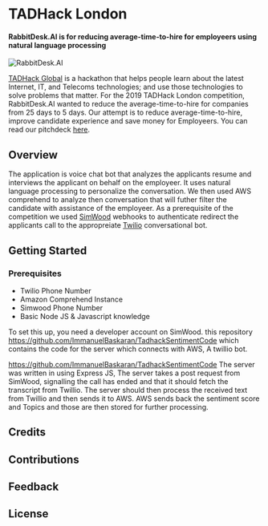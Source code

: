 # TADHack London
#### RabbitDesk.AI is for reducing average-time-to-hire for employeers using natural language processing

![RabbitDesk.AI](https://dominiconorton-images.s3-eu-west-1.amazonaws.com/TADHackLondon.jpg)

[TADHack Global](https://tadhack.com/2019/) is a hackathon that helps people learn about the latest Internet, IT, and Telecoms technologies; and use those technologies to solve problems that matter. For the 2019 TADHack London competition, RabbitDesk.AI wanted to reduce the average-time-to-hire for companies from 25 days to 5 days. Our attempt is to reduce average-time-to-hire, improve candidate experience and save money for Employeers. You can read our pitchdeck [here](../blob/master/TADHackLondon.pptx).

## Overview

The application is voice chat bot that analyzes the applicants resume and interviews the applicant on behalf on the employeer. It uses natural language processing to personalize the conversation. We then used AWS comprehend to analyze then conversation that will futher filter the candidate with assistance of the employeer. As a prerequisite of the competition we used [SimWood](https://simwood.com/) webhooks to authenticate redirect the applicants call to the appropreiate [Twilio](https://www.twilio.com/) conversational bot.      

## Getting Started

### Prerequisites

+ Twilio Phone Number
+ Amazon Comprehend Instance 
+ Simwood Phone Number
+ Basic Node JS & Javascript knowledge

To set this up, you need a developer account on SimWood. this repository https://github.com/ImmanuelBaskaran/TadhackSentimentCode which contains the code for the server which connects with AWS, A twillio bot.

https://github.com/ImmanuelBaskaran/TadhackSentimentCode
The server was written in using Express JS, The server takes a post request from SimWood, signalling the call has ended and that it should fetch the transcript from Twillio. The server should then process the received text from Twillio and then sends it to AWS. AWS sends back the sentiment score and Topics and those are then stored for further processing.

## Credits

## Contributions 

## Feedback

## License

